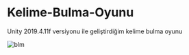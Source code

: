 
# Kelime-Bulma-Oyunu

Unity 2019.4.11f versiyonu ile geliştirdiğim kelime bulma oyunu

![blm](https://user-images.githubusercontent.com/61974973/116984136-98689600-acd3-11eb-9285-07831f07fc14.JPG)
